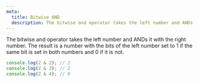 ```yaml
---
meta:
  title: Bitwise AND
  description: The bitwise and operator takes the left number and ANDs it with the right number. The result is a number with the bits of the left number set to 1 if the same bit is set in both numbers and 0 if it is not.
---
```


The bitwise and operator takes the left number and ANDs it with the
right number. The result is a number with the bits of the left number
set to 1 if the same bit is set in both numbers and 0 if it is not.

```javascript
console.log(2 & 2); // 2
console.log(2 & 3); // 2
console.log(2 & 4); // 0
```
